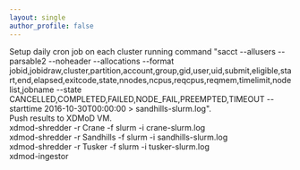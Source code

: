 ```yaml
---
layout: single
author_profile: false
---
```


Setup daily cron job on each cluster running command "sacct --allusers --parsable2 --noheader --allocations --format jobid,jobidraw,cluster,partition,account,group,gid,user,uid,submit,eligible,start,end,elapsed,exitcode,state,nnodes,ncpus,reqcpus,reqmem,timelimit,nodelist,jobname --state CANCELLED,COMPLETED,FAILED,NODE_FAIL,PREEMPTED,TIMEOUT --starttime 2016-10-30T00:00:00 > sandhills-slurm.log".  
Push results to XDMoD VM.  
xdmod-shredder -r Crane -f slurm -i crane-slurm.log  
xdmod-shredder -r Sandhills -f slurm -i sandhills-slurm.log  
xdmod-shredder -r Tusker -f slurm -i tusker-slurm.log  
xdmod-ingestor
